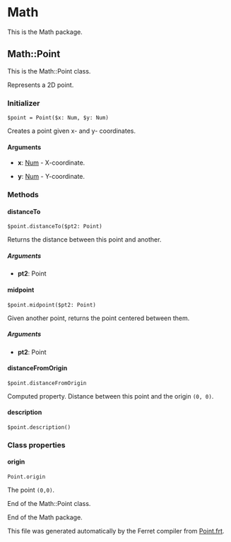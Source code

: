 # Math

This is the Math package.




## Math::Point

This is the Math::Point class.

Represents a 2D point.


### Initializer

```
$point = Point($x: Num, $y: Num)
```

Creates a point given x- and y- coordinates.


#### Arguments

* __x__: [Num](/std/doc/Number.md) - X-coordinate.

* __y__: [Num](/std/doc/Number.md) - Y-coordinate.

### Methods

#### distanceTo

```
$point.distanceTo($pt2: Point)
```

Returns the distance between this point and another.


##### Arguments

* __pt2__: Point  



#### midpoint

```
$point.midpoint($pt2: Point)
```

Given another point, returns the point centered between them.


##### Arguments

* __pt2__: Point  



#### distanceFromOrigin

```
$point.distanceFromOrigin
```

Computed property. Distance between this point and the origin `(0, 0)`.



#### description

```
$point.description()
```

### Class properties

#### origin

```
Point.origin
```

The point `(0,0)`.



End of the Math::Point class.






End of the Math package.

This file was generated automatically by the Ferret compiler from
[Point.frt](../Point.frt).